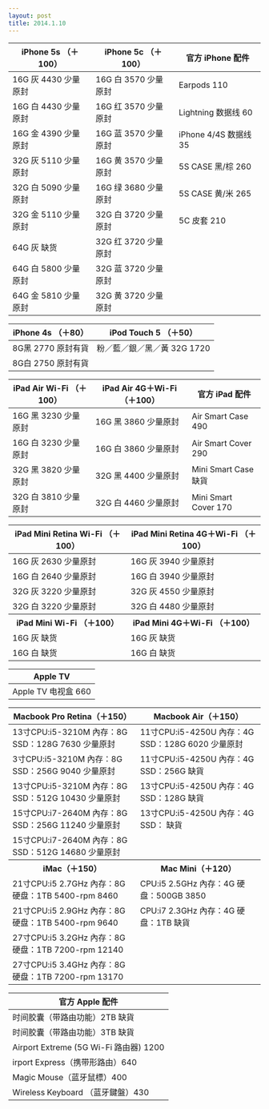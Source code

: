 ```yaml
---
layout: post
title: 2014.1.10
---
```



<table class="table table-bordered table-striped">
<thead>
<tr>
<th>iPhone 5s （＋100）  </th>
<th> iPhone 5c （＋100） </th>
<th> 官方 iPhone 配件</th>
</tr>
</thead>
<tbody>
<tr>
<td>16G 灰  4430  少量原封 </td>
<td>16G 白  3570  少量原封</td>
<td> Earpods 110</td>
</tr>
<tr>
<td>16G 白  4430  少量原封 </td>
<td>16G 红  3570  少量原封</td>
<td> Lightning 数据线 60</td>
</tr>
<tr>
<td>16G 金  4390  少量原封 </td>
<td>16G 蓝  3570  少量原封</td>
<td> iPhone 4/4S 数据线 35</td>
</tr>
<tr>
<td>32G 灰  5110  少量原封 </td>
<td>16G 黄  3570  少量原封</td>
<td> 5S CASE 黑/棕 260</td>
</tr>
<tr>
<td>32G 白  5090  少量原封 </td>
<td>16G 绿  3680  少量原封</td>
<td> 5S CASE 黄/米 265</td>
</tr>
<tr>
<td>32G 金  5110  少量原封 </td>
<td>32G 白  3720  少量原封</td>
<td> 5C 皮套 210</td>
</tr>
<tr>
<td>64G 灰        缺货    </td>
<td>32G 红  3720  少量原封</td>
<td></td>
</tr>
<tr>
<td>64G 白  5800  少量原封 </td>
<td>32G 蓝  3720  少量原封</td>
<td></td>
</tr>
<tr>
<td>64G 金  5810  少量原封 </td>
<td>32G 黄  3720  少量原封</td>
<td></td>
</tr>
</tbody>
</table>


<table class="table table-bordered table-striped">
<thead>
<tr>
<th>iPhone 4s （＋80）  </th>
<th> iPod Touch 5 （＋50） </th>
</tr>
</thead>
<tbody>
<tr>
<td>8G黑 2770 原封有貨 </td>
<td>粉／藍／銀／黑／黃 32G 1720</td>
</tr>
<tr>
<td>8G白 2750 原封有貨 </td>
<td></td>
</tr>
</tbody>
</table>


<table class="table table-bordered table-striped">
<thead>
<tr>
<th>iPad Air Wi-Fi （＋100）  </th>
<th> iPad Air 4G＋Wi-Fi （＋100） </th>
<th> 官方 iPad 配件</th>
</tr>
</thead>
<tbody>
<tr>
<td>16G 黑 3230 少量原封  </td>
<td>16G 黑 3860 少量原封  </td>
<td> Air Smart Case 490</td>
</tr>
<tr>
<td>16G 白 3230 少量原封  </td>
<td>16G 白 3860 少量原封  </td>
<td> Air Smart Cover 290</td>
</tr>
<tr>
<td>32G 黑 3820 少量原封  </td>
<td>32G 黑 4400 少量原封  </td>
<td> Mini Smart Case 缺貨</td>
</tr>
<tr>
<td>32G 白 3810 少量原封  </td>
<td>32G 白 4460 少量原封  </td>
<td> Mini Smart Cover 170</td>
</tr>
</tbody>
</table>


<table class="table table-bordered table-striped">
<thead>
<tr>
<th>iPad Mini Retina Wi-Fi （＋100）  </th>
<th> iPad Mini Retina 4G＋Wi-Fi （＋100） </th>
</tr>
</thead>
<tbody>
<tr>
<td>16G 灰 2630 少量原封 </td>
<td>16G 灰 3940 少量原封</td>
</tr>
<tr>
<td>16G 白 2640 少量原封 </td>
<td>16G 白 3940 少量原封</td>
</tr>
<tr>
<td>32G 灰 3220 少量原封 </td>
<td>32G 灰 4550 少量原封</td>
</tr>
<tr>
<td>32G 白 3220 少量原封 </td>
<td>32G 白 4480 少量原封</td>
</tr>
<tr>
<th>iPad Mini Wi-Fi （＋100）  </th>
<th> iPad Mini 4G＋Wi-Fi （＋100） </th>
</tr>
<tr>
<td>16G 灰 缺货 </td>
<td>16G 灰 缺货</td>
</tr>
<tr>
<td>16G 白 缺货 </td>
<td>16G 白 缺货</td>
</tr>
</tbody>
</table>


<table class="table table-bordered table-striped">
<thead>
<tr>
<th>Apple TV  </th>
</tr>
</thead>
<tbody>
<tr>
<td>Apple TV 电视盒 660 </td>
</tr>
</tbody>
</table>


<table>
<thead>
<tr>
<th>Macbook Pro Retina（＋150）  </th>
<th> Macbook Air（＋150） </th>
</tr>
</thead>
<tbody>
<tr>
<td>13寸CPU:i5-3210M 內存：8G SSD：128G 7630 少量原封 </td>
<td> 11寸CPU:i5-4250U 內存：4G SSD：128G 6020 少量原封</td>
</tr>
<tr>
<td>3寸CPU:i5-3210M 內存：8G SSD：256G 9040 少量原封 </td>
<td> 11寸CPU:i5-4250U 內存：4G SSD：256G 缺貨</td>
</tr>
<tr>
<td>13寸CPU:i5-3210M 內存：8G SSD：512G 10430 少量原封 </td>
<td> 13寸CPU:i5-4250U 內存：4G SSD：128G 缺貨</td>
</tr>
<tr>
<td>15寸CPU:i7-2640M 內存：8G SSD：256G 11240 少量原封 </td>
<td> 13寸CPU:i5-4250U 內存：4G SSD： 缺貨</td>
</tr>
<tr>
<td>15寸CPU:i7-2640M 內存：8G SSD：512G 14680 少量原封 </td>
<td></td>
</tr>
<tr>
<th>iMac（＋150） </th>
<th> Mac Mini（＋120）</th>
</tr>
<tr>
<td>21寸CPU:i5 2.7GHz 內存：8G 硬盘：1TB 5400-rpm 8460 </td>
<td> CPU:i5 2.5GHz 內存：4G 硬盘：500GB 3850</td>
</tr>
<tr>
<td>21寸CPU:i5 2.9GHz 內存：8G 硬盘：1TB 5400-rpm 9640 </td>
<td>CPU:i7 2.3GHz 內存：4G 硬盘：1TB 缺貨</td>
</tr>
<tr>
<td>27寸CPU:i5 3.2GHz 內存：8G 硬盘：1TB 7200-rpm 12140</td>
<td></td>
</tr>
<tr>
<td>27寸CPU:i5 3.4GHz 內存：8G 硬盘：1TB 7200-rpm 13170</td>
<td></td>
</tr>
</tbody>
</table>


<table class="table table-bordered table-striped">
<thead>
<tr>
<th>官方 Apple 配件  </th>
</tr>
</thead>
<tbody>
<tr>
<td>时间胶囊（带路由功能）2TB 缺貨</td>
</tr>
<tr>
<td>时间胶囊（带路由功能）3TB 缺貨</td>
</tr>
<tr>
<td>Airport Extreme (5G Wi-Fi 路由器) 1200</td>
</tr>
<tr>
<td>irport Express（携带形路由）640</td>
</tr>
<tr>
<td>Magic Mouse（蓝牙鼠標）400</td>
</tr>
<tr>
<td>Wireless Keyboard （蓝牙鍵盤）430</td>
</tr>
</tbody>
</table>

